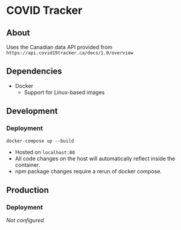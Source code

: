 # COVID Tracker

## About

Uses the Canadian data API provided from `https://api.covid19tracker.ca/docs/1.0/overview`

## Dependencies

- Docker
  - Support for Linux-based images

## Development

### Deployment

`docker-compose up --build`

- Hosted on `localhost:80`
- All code changes on the host will automatically reflect inside the container.
- npm package changes require a rerun of docker compose.

## Production

### Deployment

*Not configured*
